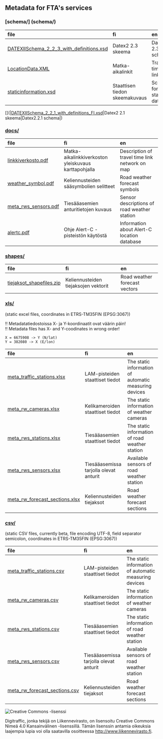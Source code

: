 ## Metadata for FTA's services

### [schema/] (schema/)
|file |fi |en |
|:-----|:---|:---|
|[DATEXIISchema\_2\_2\_3\_with\_definitions.xsd][DATEXIISchema_2_2_3_with_definitions.xsd]|Datex2 2.3 skeema|Datex2 2.3 schema|
|[LocationData.XML]|Matka-aikalinkit|Travel time links|
|[staticinformation.xsd]|Staattisen tiedon skeemakuvaus|Schema for static data|

[](|[DATEXIISchema_2_2_1_with_definitions_FI.xsd]|Datex2 2.1 skeema|Datex2.2.1 schema|)

### [docs/](docs/)
|file |fi |en |
|:-----|:---|:---|
|[linkkiverkosto.pdf]|Matka-aikalinkkiverkoston yleiskuvaus karttapohjalla|Description of travel time link network on map|
|[weather_symbol.pdf]|Keliennusteiden sääsymbolien selitteet|Road weather forecast symbols|
|[meta\_rws\_sensors.pdf][meta_rws_sensors.pdf]|Tiesääasemien anturitietojen kuvaus|Sensor descriptions of road weather station|
|[alertc.pdf]|Ohje Alert-C -pisteistön käytöstä|Information about Alert-C location database|

### [shapes/](shapes/)
|file |fi |en |
|:-----|:---|:---|
|[tiejaksot_shapefiles.zip]|Keliennusteiden tiejaksojen vektorit|Road weather forecast vectors|

### [xls/](xls/)
(static excel files, coordinates in ETRS-TM35FIN (EPSG:3067))

:bangbang: Metadatatiedostoissa X- ja Y-koordinaatit ovat väärin päin!  
:bangbang: Metadata files has X- and Y-coodinates in wrong order!  

    X = 6675908 -> Y (N/lat)
    Y = 382080 -> X (E/lon)

|file |fi |en |
|:-----|:---|:---|
|[meta\_traffic\_stations.xlsx][meta_traffic_stations.xlsx]|LAM-pisteiden staattiset tiedot|The static information of automatic measuring devices|
|[meta\_rw\_cameras.xlsx][meta_rw_cameras.xlsx]|Kelikameroiden staattiset tiedot|The static information of weather cameras|
|[meta\_rws\_stations.xlsx][meta_rws_stations.xlsx]|Tiesääasemien staattiset tiedot|The static information of road weather station|
| [meta\_rws\_sensors.xlsx][meta_rws_sensors.xlsx]|Tiesääasemissa tarjolla olevat anturit|Available sensors of road weather station|
|[meta\_rw\_forecast\_sections.xlsx][meta_rw_forecast_sections.xlsx]|Keliennusteiden tiejaksot|Road weather forecast sections|


### [csv/](csv/)
(static CSV files, currently beta, file encoding UTF-8, field separator semicolon, coordinates in ETRS-TM35FIN (EPSG:3067))

|file |fi |en |
|:-----|:---|:---|
|[meta\_traffic\_stations.csv][meta_traffic_stations.csv]|LAM-pisteiden staattiset tiedot|The static information of automatic measuring devices|
|[meta\_rw\_cameras.csv][meta_rw_cameras.csv]|Kelikameroiden staattiset tiedot|The static information of weather cameras|
|[meta\_rws\_stations.csv][meta_rws_stations.csv]|Tiesääasemien staattiset tiedot|The static information of road weather station|
| [meta\_rws\_sensors.csv][meta_rws_sensors.csv]|Tiesääasemissa tarjolla olevat anturit|Available sensors of road weather station|
|[meta\_rw\_forecast\_sections.csv][meta_rw_forecast_sections.csv]| Keliennusteiden tiejaksot|Road weather forecast sections|


![Creative Commons -lisenssi](https://i.creativecommons.org/l/by/4.0/88x31.png)

Digitraffic, jonka tekijä on Liikennevirasto, on lisensoitu Creative Commons Nimeä 4.0 Kansainvälinen -lisenssillä.
Tämän lisenssin antamia oikeuksia laajempia lupia voi olla saatavilla osoitteessa http://www.liikennevirasto.fi.


[DATEXIISchema_2_2_3_with_definitions.xsd]: schema/DATEXIISchema_2_2_3_with_definitions.xsd
[DATEXIISchema_2_2_1_with_definitions_FI.xsd]: schema/DATEXIISchema_2_2_1_with_definitions_FI.xsd
[LocationData.XML]: schema/LocationData.XML
[staticinformation.xsd]: schema/staticinformation.xsd

[linkkiverkosto.pdf]: docs/linkkiverkosto.pdf
[weather_symbol.pdf]: docs/weather_symbol.pdf
[meta_rws_sensors.pdf]: docs/meta_rws_sensors.pdf
[alertc.pdf]: docs/alertc.pdf

[tiejaksot_shapefiles.zip]: shapes/tiejaksot_shapefiles.zip

[meta_rw_cameras.xlsx]: xls/meta_rw_cameras.xlsx
[meta_rws_stations.xlsx]: xls/meta_rws_stations.xlsx
[meta_traffic_stations.xlsx]: xls/meta_traffic_stations.xlsx
[meta_rws_sensors.xlsx]: xls/meta_rws_sensors.xlsx
[meta_rw_forecast_sections.xlsx]: xls/meta_rw_forecast_sections.xlsx

[meta_rw_cameras.csv]: csv/meta_rw_cameras.csv
[meta_rws_stations.csv]: csv/meta_rws_stations.csv
[meta_traffic_stations.csv]: csv/meta_traffic_stations.csv
[meta_rws_sensors.csv]: csv/meta_rws_sensors.csv
[meta_rw_forecast_sections.csv]: csv/meta_rw_forecast_sections.csv
